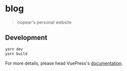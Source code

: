 # blog

> nopear&#39;s personal website

## Development

```bash
yarn dev
yarn build
```

For more details, please head VuePress's [documentation](https://v1.vuepress.vuejs.org/).

